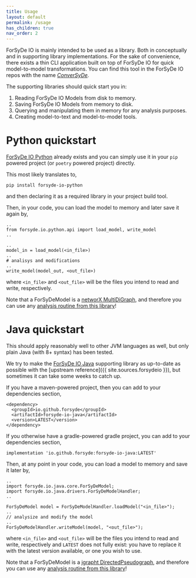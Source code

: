 ```yaml
---
title: Usage
layout: default
permalink: /usage
has_children: true
nav_order: 2
---
```


ForSyDe IO is mainly intended to be used as a library. Both in conceptually and in supporting library implementations. 
For the sake of convenience, there exists a thin CLI application built on top of ForSyDe IO for quick model-to-model transformations.
You can find this tool in the ForSyDe IO repos with the name [_ConverSyDe_]({{site.baseurl}}/usage/conversyde).

The supporting libraries should quick start you in:

1. Reading ForSyDe IO Models from disk to memory.
2. Saving ForSyDe IO Models from memory to disk.
3. Querying and manipulating them in memory for any analysis purposes.
4. Creating model-to-text and model-to-model tools.

<!-- Here is a quick listing of the libraries and the formats which they support, even if partial. -->

<!-- <table>
<thead>
  <tr>
    <th>Programming<br>Language</th>
    <th>Latest version<br><a href="https://github.com/forsyde/forsyde-io/releases"><img src="https://badgen.net/github/release/forsyde/forsyde-io?icon=github"></a></th>
    <th>ForSyDeML<br>(.forxml)</th>
    <th>GraphML<br>(.graphml)</th>
    <th>Dot<br>(.dot, .gv)</th>
  </tr>
</thead>
<tbody>
  <tr>
    <td>Python</td>
    <td><a href="https://pypi.org/project/forsyde-io-python/"><img src="https://badgen.net/pypi/v/forsyde-io-python?icon=pypi"/></a>
    </td>
    <td>R/W</td>
    <td>W</td>
    <td>W*</td>
  </tr>
  <tr>
    <td>Java</td>
    <td><a href="https://search.maven.org/artifact/io.github.forsyde/forsyde-io-java"><img src="https://badgen.net/maven/v/maven-central/io.github.forsyde/forsyde-io-java?icon=maven"></a>
    </td>
    <td>R/W</td>
    <td>W</td>
    <td></td>
  </tr>
  <tr>
    <td>Julia</td>
    <td></td>
    <td>R-</td>
    <td></td>
    <td></td>
  </tr>
  <tr>
    <td>Haskell</td>
    <td></td>
    <td>R-</td>
    <td></td>
    <td></td>
  </tr>
</tbody>
<caption>Overview table of supporting formats for each supporting library.
<br>Legend: R is "Read", W is "Write", * means it is not a trivial translation and - means it is partial implementation.
</caption>
</table> -->


# Python quickstart

[ForSyDe IO Python](https://pypi.org/project/forsyde-io-python/)
already exists and you can simply use it
in your `pip` powered project (or `poetry` powered project) directly.

This most likely translates to,

    pip install forsyde-io-python

and then declaring it as a required library in your project build tool.

Then, in your code, you can load the model to memory and later save it again by,

    ..
    from forsyde.io.python.api import load_model, write_model
    ..

    ..
    model_in = load_model(<in_file>)
    ..
    # analisys and modifications
    ..
    write_model(model_out, <out_file>)

where `<in_file>` and `<out_file>` will be the files you intend to read and write,
respectively. 

Note that a ForSyDeModel is a 
[networX MultiDiGraph](https://networkx.org/documentation/stable//reference/classes/multidigraph.html),
and therefore you can use any [analysis routine from this library](https://networkx.org/documentation/stable//reference/algorithms/index.html)!

# Java quickstart

This should apply reasonably well to other JVM languages as well, but only
plain Java (with 8+ syntax) has been tested.

We try to make the [ForSyDe IO Java](https://search.maven.org/artifact/io.github.forsyde/forsyde-io-java)
supporting library as up-to-date as possible with
the [upstream reference]({{ site.sources.forsydeio }}), but sometimes
it can take some weeks to catch up. 

If you have a maven-powered project, then you can add to your dependencies section,

    <dependency>
      <groupId>io.github.forsyde</groupId>
      <artifactId>forsyde-io-java</artifactId>
      <version>LATEST</version>
    </dependency>

If you otherwise have a gradle-powered gradle project, you can add to your dependencies section,

    implementation 'io.github.forsyde:forsyde-io-java:LATEST'

Then, at any point in your code, you can load a model to memory and save it later by,

    ..
    import forsyde.io.java.core.ForSyDeModel;
    import forsyde.io.java.drivers.ForSyDeModelHandler;
    ..
    
    ForSyDeModel model = ForSyDeModelHandler.loadModel("<in_file>");
    ..
    // analysize and modify the model
    ..
    ForSyDeModelHandler.writeModel(model, "<out_file>");


where `<in_file>` and `<out_file>` will be the files you intend to read and write,
respectively and `LATEST` does not fully exist: you have to replace it with the latest
version available, or one you wish to use.

Note that a ForSyDeModel is a 
[jgrapht DirectedPseudograph](https://jgrapht.org/javadoc-1.3.1/org/jgrapht/graph/DirectedPseudograph.html),
and therefore you can use any [analysis routine from this library](https://jgrapht.org/guide/UserOverview#graph-algorithms)!
